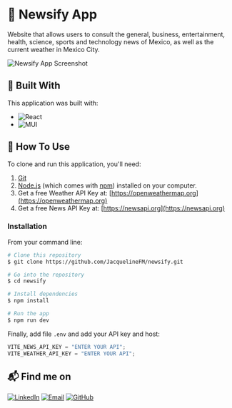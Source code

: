 # 📰 Newsify App

Website that allows users to consult the general, business, entertainment, health, science, sports and technology news of Mexico, as well as the current weather in Mexico City.

![Newsify App Screenshot](https://i.postimg.cc/B6LDffW9/newsify.png)

## 🔧 Built With

This application was built with:

- ![React](https://img.shields.io/badge/React-20232A?style=for-the-badge&logo=react&logoColor=61DAFB)
- ![MUI](https://img.shields.io/badge/Material--UI-%230081CB.svg?style=for-the-badge&logo=mui&logoColor=white)

## 📘 How To Use

To clone and run this application, you'll need:

1. [Git](https://git-scm.com)
2. [Node.js](https://nodejs.org/en/download/) (which comes with [npm](http://npmjs.com)) installed on your computer.
3. Get a free Weather API Key at: [https://openweathermap.org](https://openweathermap.org)
4. Get a free News API Key at: [https://newsapi.org](https://newsapi.org)

### Installation

From your command line:

```bash
# Clone this repository
$ git clone https://github.com/JacquelineFM/newsify.git

# Go into the repository
$ cd newsify

# Install dependencies
$ npm install

# Run the app
$ npm run dev
```

Finally, add file `.env` and add your API key and host:

```js
VITE_NEWS_API_KEY = "ENTER YOUR API";
VITE_WEATHER_API_KEY = "ENTER YOUR API";
```

## 📬 Find me on

[![LinkedIn](https://img.shields.io/badge/linkedin-%230077B5.svg?&style=flat-square&logo=linkedin&logoColor=white)](https://www.linkedin.com/in/jacqueline-flores-méndez-7521ab177/)
[![Email](https://img.shields.io/badge/-Gmail-%23333?style=flat-square&logo=gmail&logoColor=white)](mailto:jfloresm.dev@gmail.com)
[![GitHub](https://img.shields.io/badge/GitHub-%2312100E.svg?&style=flat-square&logo=Github&logoColor=white)](https://github.com/JacquelineFM)
